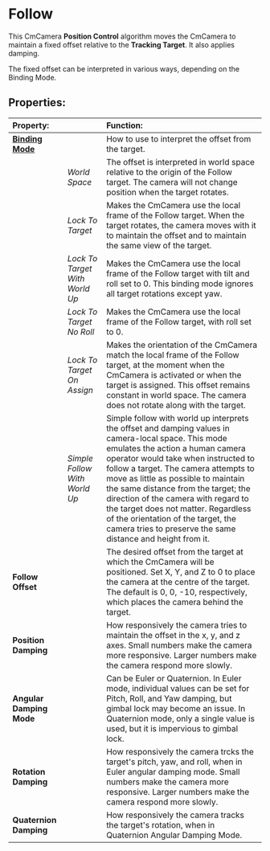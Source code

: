 # Follow

This CmCamera __Position Control__ algorithm moves the CmCamera to maintain a fixed offset relative to the __Tracking Target__. It also applies damping.

The fixed offset can be interpreted in various ways, depending on the Binding Mode.

## Properties:

| **Property:** || **Function:** |
|:---|:---|:---|
| __[Binding Mode](CinemachineBindingModes.md)__ || How to use to interpret the offset from the target. |
| | _World Space_ | The offset is interpreted in world space relative to the origin of the Follow target. The camera will not change position when the target rotates. |
| | _Lock To Target_ | Makes the CmCamera use the local frame of the Follow target. When the target rotates, the camera moves with it to maintain the offset and to maintain the same view of the target. |
| | _Lock To Target With World Up_ | Makes the CmCamera use the local frame of the Follow target with tilt and roll set to 0. This binding mode ignores all target rotations except yaw. |
| | _Lock To Target No Roll_ | Makes the CmCamera use the local frame of the Follow target, with roll set to 0. |
| | _Lock To Target On Assign_ | Makes the orientation of the CmCamera match the local frame of the Follow target, at the moment when the CmCamera is activated or when the target is assigned. This offset remains constant in world space. The camera does not rotate along with the target. |
| | _Simple Follow With World Up_ | Simple follow with world up interprets the offset and damping values in camera-local space. This mode emulates the action a human camera operator would take when instructed to follow a target. The camera attempts to move as little as possible to maintain the same distance from the target; the direction of the camera with regard to the target does not matter. Regardless of the orientation of the target, the camera tries to preserve the same distance and height from it. |
| __Follow Offset__ || The desired offset from the target at which the CmCamera will be positioned. Set X, Y, and Z to 0 to place the camera at the centre of the target. The default is 0, 0, -10, respectively, which places the camera behind the target. |
| __Position Damping__ || How responsively the camera tries to maintain the offset in the x, y, and z axes. Small numbers make the camera more responsive. Larger numbers make the camera respond more slowly.  |
| __Angular Damping Mode__ || Can be Euler or Quaternion.  In Euler mode, individual values can be set for Pitch, Roll, and Yaw damping, but gimbal lock may become an issue.  In Quaternion mode, only a single value is used, but it is impervious to gimbal lock.  |
| __Rotation Damping__ || How responsively the camera trcks the target's pitch, yaw, and roll, when in Euler angular damping mode. Small numbers make the camera more responsive. Larger numbers make the camera respond more slowly.|
| __Quaternion Damping__ || How responsively the camera tracks the target's rotation, when in Quaternion Angular Damping Mode.|



